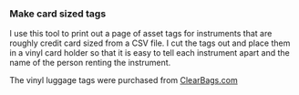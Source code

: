 ### Make card sized tags

I use this tool to print out a page of asset tags for instruments that are roughly credit card sized from a CSV file. I cut the tags out and place them in a vinyl card holder so that it is easy to tell each instrument apart and the name of the person renting the instrument.

The vinyl luggage tags were purchased from [ClearBags.com](https://www.clearbags.com/2-3-4-x-4-1-8-clr-vinyl-luggage-tags.html)

